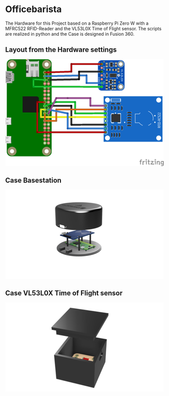 # Officebarista
The Hardware for this Project based on a Raspberry Pi Zero W with a MFRC522 RFID-Reader and the VL53L0X Time of Flight sensor. The scripts are realized in python and the Case is designed in Fusion 360.
## Layout from the Hardware settings
![](README/hardware_layout.png)


## Case Basestation
![](README/ob_case_01.png)

## Case VL53L0X Time of Flight sensor
![](README/case_tof_04.png)
